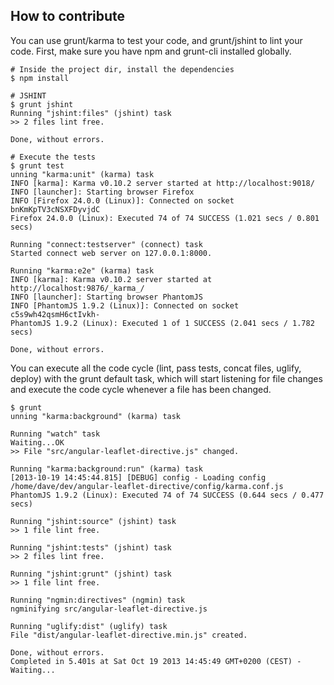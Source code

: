## How to contribute

You can use grunt/karma to test your code, and grunt/jshint to lint your code.
First, make sure you have npm and grunt-cli installed globally.

```
# Inside the project dir, install the dependencies
$ npm install

# JSHINT
$ grunt jshint
Running "jshint:files" (jshint) task
>> 2 files lint free.

Done, without errors.

# Execute the tests
$ grunt test
unning "karma:unit" (karma) task
INFO [karma]: Karma v0.10.2 server started at http://localhost:9018/
INFO [launcher]: Starting browser Firefox
INFO [Firefox 24.0.0 (Linux)]: Connected on socket bnKmKpTV3cNSXFDyvjdC
Firefox 24.0.0 (Linux): Executed 74 of 74 SUCCESS (1.021 secs / 0.801 secs)

Running "connect:testserver" (connect) task
Started connect web server on 127.0.0.1:8000.

Running "karma:e2e" (karma) task
INFO [karma]: Karma v0.10.2 server started at http://localhost:9876/_karma_/
INFO [launcher]: Starting browser PhantomJS
INFO [PhantomJS 1.9.2 (Linux)]: Connected on socket c5s9wh42qsmH6ctIvkh-
PhantomJS 1.9.2 (Linux): Executed 1 of 1 SUCCESS (2.041 secs / 1.782 secs)

Done, without errors.
```

You can execute all the code cycle (lint, pass tests, concat files, uglify, deploy) with the grunt default task, which will start listening for file changes and execute the code cycle whenever a file has been changed.


```
$ grunt
unning "karma:background" (karma) task

Running "watch" task
Waiting...OK
>> File "src/angular-leaflet-directive.js" changed.

Running "karma:background:run" (karma) task
[2013-10-19 14:45:44.815] [DEBUG] config - Loading config /home/dave/dev/angular-leaflet-directive/config/karma.conf.js
PhantomJS 1.9.2 (Linux): Executed 74 of 74 SUCCESS (0.644 secs / 0.477 secs)

Running "jshint:source" (jshint) task
>> 1 file lint free.

Running "jshint:tests" (jshint) task
>> 2 files lint free.

Running "jshint:grunt" (jshint) task
>> 1 file lint free.

Running "ngmin:directives" (ngmin) task
ngminifying src/angular-leaflet-directive.js

Running "uglify:dist" (uglify) task
File "dist/angular-leaflet-directive.min.js" created.

Done, without errors.
Completed in 5.401s at Sat Oct 19 2013 14:45:49 GMT+0200 (CEST) - Waiting...
```
